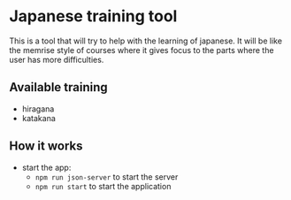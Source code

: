 # Japanese training tool

This is a tool that will try to help with the learning of japanese. It will be like the memrise style of courses where it gives focus to the parts where the user has more difficulties.

## Available training

-   hiragana
-   katakana

## How it works

-   start the app:
    -   `npm run json-server` to start the server
    -   `npm run start` to start the application
